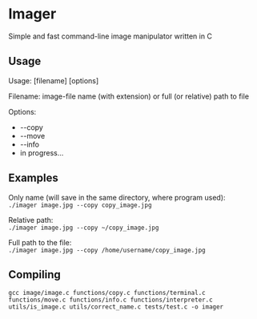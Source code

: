 # Imager

Simple and fast command-line image manipulator written in C

## Usage

Usage: [filename] [options]

Filename: image-file name (with extension) or full (or relative) path to file

Options:

- --copy
- --move
- --info
- in progress...

## Examples

Only name (will save in the same directory, where program used):  
`./imager image.jpg --copy copy_image.jpg`

Relative path:  
`./imager image.jpg --copy ~/copy_image.jpg`

Full path to the file:  
`./imager image.jpg --copy /home/username/copy_image.jpg`

## Compiling

`gcc image/image.c functions/copy.c functions/terminal.c functions/move.c functions/info.c functions/interpreter.c utils/is_image.c utils/correct_name.c tests/test.c -o imager`
